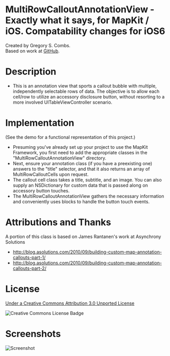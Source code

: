 MultiRowCalloutAnnotationView - Exactly what it says, for MapKit / iOS. Compatability changes for iOS6
=============
Created by Gregory S. Combs.  
Based on work at [GitHub](https://github.com/grgcombs/MultiRowCalloutAnnotationView).

Description
=============

- This is an annotation view that sports a callout bubble with multiple, independently selectable rows of data.  The objective is to allow each cell/row to utilize an accessory disclosure button, without resorting to a more involved UITableViewController scenario.

Implementation
=============

(See the demo for a functional representation of this project.)

- Presuming you've already set up your project to use the MapKit Framework, you first need to add the appropriate classes in the "MultiRowCalloutAnnotationView" directory.
- Next, ensure your annotation class (if you have a preexisting one) answers to the "title" selector, and that it also returns an array of MultiRowCalloutCells upon request.
- The callout cell class takes a title, subtitle, and an image.  You can also supply an NSDictionary for custom data that is passed along on accessory button touches.  
- The MultiRowCalloutAnnotationView gathers the necessary information and conveniently uses blocks to handle the button touch events.

Attributions and Thanks
=============

A portion of this class is based on James Rantanen's work at Asynchrony Solutions

- http://blog.asolutions.com/2010/09/building-custom-map-annotation-callouts-part-1/
- http://blog.asolutions.com/2010/09/building-custom-map-annotation-callouts-part-2/
 
License
=========================

[Under a Creative Commons Attribution 3.0 Unported License](http://creativecommons.org/licenses/by/3.0/)

![Creative Commons License Badge](http://i.creativecommons.org/l/by/3.0/88x31.png "Creative Commons Attribution")

Screenshots
=========================

![Screenshot](https://github.com/grgcombs/MultiRowCalloutAnnotationView/raw/master/screenshot.png "Screenshot")
